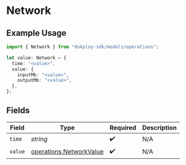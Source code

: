 # Network

## Example Usage

```typescript
import { Network } from "dokploy-sdk/models/operations";

let value: Network = {
  time: "<value>",
  value: {
    inputMb: "<value>",
    outputMb: "<value>",
  },
};
```

## Fields

| Field                                                              | Type                                                               | Required                                                           | Description                                                        |
| ------------------------------------------------------------------ | ------------------------------------------------------------------ | ------------------------------------------------------------------ | ------------------------------------------------------------------ |
| `time`                                                             | *string*                                                           | :heavy_check_mark:                                                 | N/A                                                                |
| `value`                                                            | [operations.NetworkValue](../../models/operations/networkvalue.md) | :heavy_check_mark:                                                 | N/A                                                                |
